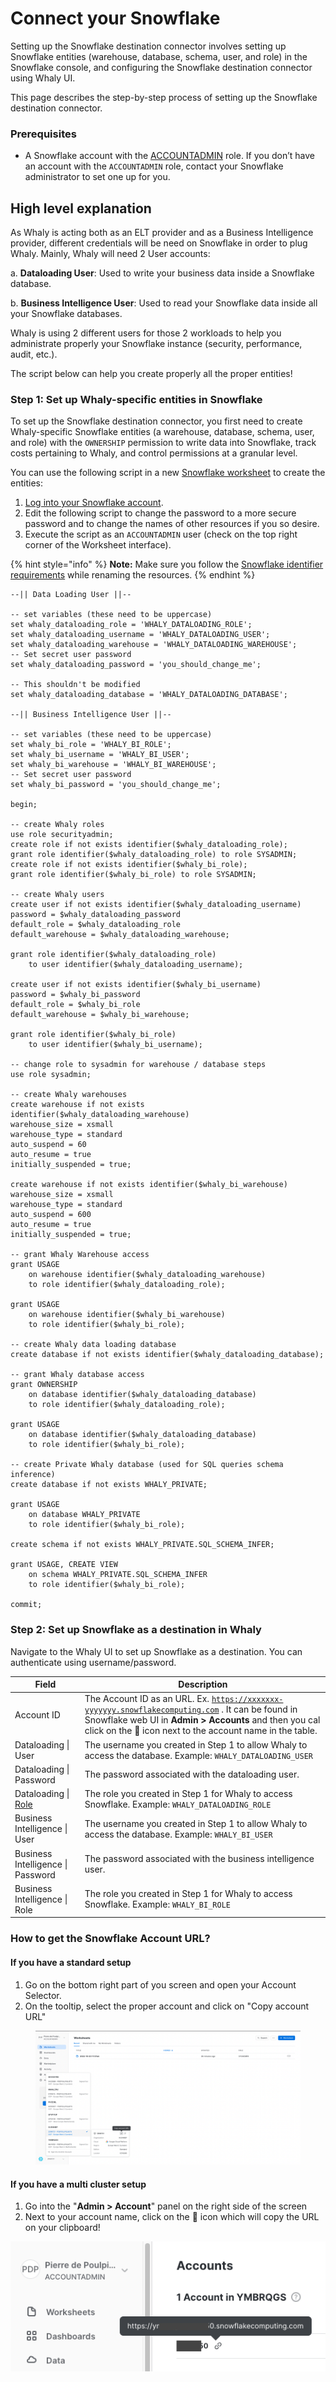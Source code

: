 # Connect your Snowflake

Setting up the Snowflake destination connector involves setting up Snowflake entities (warehouse, database, schema, user, and role) in the Snowflake console, and configuring the Snowflake destination connector using Whaly UI.

This page describes the step-by-step process of setting up the Snowflake destination connector.

### Prerequisites[​](https://docs.airbyte.com/integrations/destinations/snowflake/#prerequisites) <a href="#prerequisites" id="prerequisites"></a>

* A Snowflake account with the [ACCOUNTADMIN](https://docs.snowflake.com/en/user-guide/security-access-control-considerations.html) role. If you don’t have an account with the `ACCOUNTADMIN` role, contact your Snowflake administrator to set one up for you.

## High level explanation

As Whaly is acting both as an ELT provider and as a Business Intelligence provider, different credentials will be need on Snowflake in order to plug Whaly. Mainly, Whaly will need 2 User accounts:

a. **Dataloading User**: Used to write your business data inside a Snowflake database.

b. **Business Intelligence User**: Used to read your Snowflake data inside all your Snowflake databases.

Whaly is using 2 different users for those 2 workloads to help you administrate properly your Snowflake instance (security, performance, audit, etc.).

The script below can help you create properly all the proper entities!

### Step 1: Set up Whaly-specific entities in Snowflake[​](https://docs.airbyte.com/integrations/destinations/snowflake/#step-1-set-up-airbyte-specific-entities-in-snowflake) <a href="#step-1-set-up-airbyte-specific-entities-in-snowflake" id="step-1-set-up-airbyte-specific-entities-in-snowflake"></a>

To set up the Snowflake destination connector, you first need to create Whaly-specific Snowflake entities (a warehouse, database, schema, user, and role) with the `OWNERSHIP` permission to write data into Snowflake, track costs pertaining to Whaly, and control permissions at a granular level.

You can use the following script in a new [Snowflake worksheet](https://docs.snowflake.com/en/user-guide/ui-worksheet.html) to create the entities:

1. [Log into your Snowflake account](https://www.snowflake.com/login/).
2. Edit the following script to change the password to a more secure password and to change the names of other resources if you so desire.
3. Execute the script as an `ACCOUNTADMIN` user (check on the top right corner of the Worksheet interface).

{% hint style="info" %}
**Note:** Make sure you follow the [Snowflake identifier requirements](https://docs.snowflake.com/en/sql-reference/identifiers-syntax.html) while renaming the resources.
{% endhint %}

```
--|| Data Loading User ||--

-- set variables (these need to be uppercase)
set whaly_dataloading_role = 'WHALY_DATALOADING_ROLE';
set whaly_dataloading_username = 'WHALY_DATALOADING_USER';
set whaly_dataloading_warehouse = 'WHALY_DATALOADING_WAREHOUSE';
-- Set secret user password
set whaly_dataloading_password = 'you_should_change_me';

-- This shouldn't be modified
set whaly_dataloading_database = 'WHALY_DATALOADING_DATABASE';

--|| Business Intelligence User ||--

-- set variables (these need to be uppercase)
set whaly_bi_role = 'WHALY_BI_ROLE';
set whaly_bi_username = 'WHALY_BI_USER';
set whaly_bi_warehouse = 'WHALY_BI_WAREHOUSE';
-- Set secret user password
set whaly_bi_password = 'you_should_change_me';

begin;

-- create Whaly roles
use role securityadmin;
create role if not exists identifier($whaly_dataloading_role);
grant role identifier($whaly_dataloading_role) to role SYSADMIN;
create role if not exists identifier($whaly_bi_role);
grant role identifier($whaly_bi_role) to role SYSADMIN;

-- create Whaly users
create user if not exists identifier($whaly_dataloading_username)
password = $whaly_dataloading_password
default_role = $whaly_dataloading_role
default_warehouse = $whaly_dataloading_warehouse;

grant role identifier($whaly_dataloading_role) 
    to user identifier($whaly_dataloading_username);

create user if not exists identifier($whaly_bi_username)
password = $whaly_bi_password
default_role = $whaly_bi_role
default_warehouse = $whaly_bi_warehouse;

grant role identifier($whaly_bi_role) 
    to user identifier($whaly_bi_username);

-- change role to sysadmin for warehouse / database steps
use role sysadmin;

-- create Whaly warehouses
create warehouse if not exists identifier($whaly_dataloading_warehouse)
warehouse_size = xsmall
warehouse_type = standard
auto_suspend = 60
auto_resume = true
initially_suspended = true;

create warehouse if not exists identifier($whaly_bi_warehouse)
warehouse_size = xsmall
warehouse_type = standard
auto_suspend = 600
auto_resume = true
initially_suspended = true;

-- grant Whaly Warehouse access
grant USAGE
    on warehouse identifier($whaly_dataloading_warehouse)
    to role identifier($whaly_dataloading_role);

grant USAGE
    on warehouse identifier($whaly_bi_warehouse)
    to role identifier($whaly_bi_role);

-- create Whaly data loading database
create database if not exists identifier($whaly_dataloading_database);

-- grant Whaly database access
grant OWNERSHIP
    on database identifier($whaly_dataloading_database)
    to role identifier($whaly_dataloading_role);

grant USAGE
    on database identifier($whaly_dataloading_database)
    to role identifier($whaly_bi_role);

-- create Private Whaly database (used for SQL queries schema inference)
create database if not exists WHALY_PRIVATE;

grant USAGE
    on database WHALY_PRIVATE
    to role identifier($whaly_bi_role);

create schema if not exists WHALY_PRIVATE.SQL_SCHEMA_INFER;

grant USAGE, CREATE VIEW
    on schema WHALY_PRIVATE.SQL_SCHEMA_INFER
    to role identifier($whaly_bi_role);

commit;
```

### Step 2: Set up Snowflake as a destination in Whaly <a href="#step-3-set-up-snowflake-as-a-destination-in-airbyte" id="step-3-set-up-snowflake-as-a-destination-in-airbyte"></a>

Navigate to the Whaly UI to set up Snowflake as a destination. You can authenticate using username/password.



| Field                                                                                                       | Description                                                                                                                                                                                                                                                                 |
| ----------------------------------------------------------------------------------------------------------- | --------------------------------------------------------------------------------------------------------------------------------------------------------------------------------------------------------------------------------------------------------------------------- |
| Account ID                                                                                                  | The Account ID as an URL. Ex. [`https://xxxxxxx-yyyyyyy.snowflakecomputing.com`](https://xxxxxxx-yyyyyyy.snowflakecomputing.com) . It can be found in Snowflake web UI in **Admin > Accounts** and then you cal click on the 🔗 icon next to the account name in the table. |
| Dataloading \| User                                                                                         | The username you created in Step 1 to allow Whaly to access the database. Example: `WHALY_DATALOADING_USER`                                                                                                                                                                 |
| Dataloading \| Password                                                                                     | The password associated with the dataloading user.                                                                                                                                                                                                                          |
| Dataloading \| [Role](https://docs.snowflake.com/en/user-guide/security-access-control-overview.html#roles) | The role you created in Step 1 for Whaly to access Snowflake. Example: `WHALY_DATALOADING_ROLE`                                                                                                                                                                             |
| Business Intelligence \| User                                                                               | The username you created in Step 1 to allow Whaly to access the database. Example: `WHALY_BI_USER`                                                                                                                                                                          |
| Business Intelligence \| Password                                                                           | The password associated with the business intelligence user.                                                                                                                                                                                                                |
| Business Intelligence \| Role                                                                               | The role you created in Step 1 for Whaly to access Snowflake. Example: `WHALY_BI_ROLE`                                                                                                                                                                                      |

### How to get the Snowflake Account URL?

#### If you have a standard setup

1. Go on the bottom right part of you screen and open your Account Selector.
2. On the tooltip, select the proper account and click on "Copy account URL"

<figure><img src="../../.gitbook/assets/Screenshot 2022-10-25 at 12.34.17.png" alt=""><figcaption></figcaption></figure>

#### If you have a multi cluster setup

1. Go into the "**Admin > Account**" panel on the right side of the screen
2. Next to your account name, click on the 🔗 icon which will copy the URL on your clipboard!

![](<../../.gitbook/assets/Screenshot 2022-08-03 at 11.10.22.png>)
